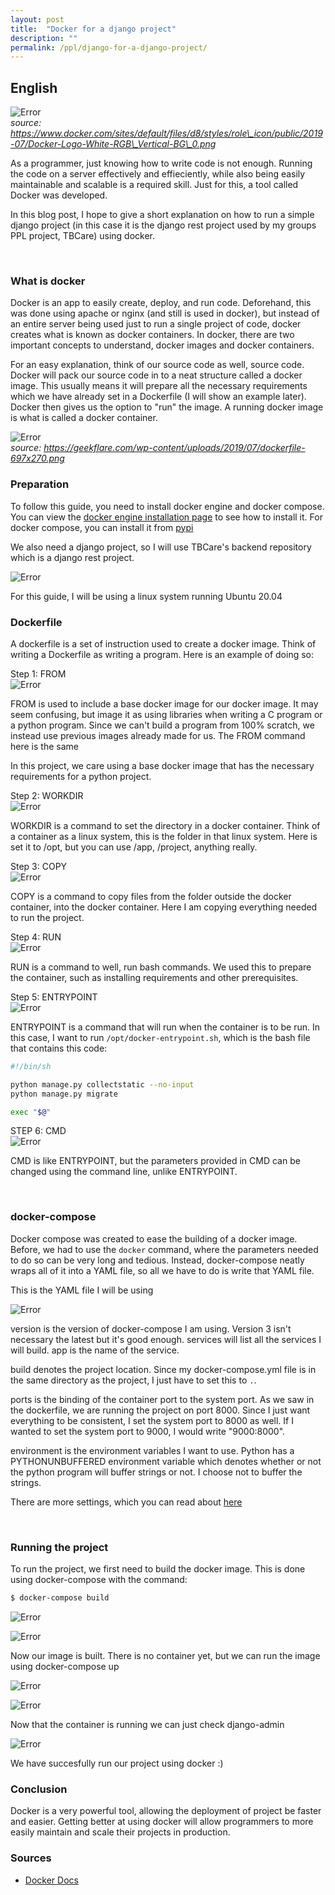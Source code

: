 ```yaml
---
layout: post
title:  "Docker for a django project"
description: ""
permalink: /ppl/django-for-a-django-project/
---
```


## English
![Error](https://www.docker.com/sites/default/files/d8/styles/role_icon/public/2019-07/Docker-Logo-White-RGB_Vertical-BG_0.png)<br>
_source: https://www.docker.com/sites/default/files/d8/styles/role\_icon/public/2019-07/Docker-Logo-White-RGB\_Vertical-BG\_0.png_

As a programmer, just knowing how to write code is not enough. Running the code on a server effectively and effieciently, while also being easily maintainable and scalable is a required skill. Just for this, a tool called Docker was developed.

In this blog post, I hope to give a short explanation on how to run a simple django project (in this case it is the django rest project used by my groups PPL project, TBCare) using docker.

<br>

### What is docker
Docker is an app to easily create, deploy, and run code. Deforehand, this was done using apache or nginx (and still is used in docker), but instead of an entire server being used just to run a single project of code, docker creates what is known as docker containers. In docker, there are two important concepts to understand, docker images and docker containers.

For an easy explanation, think of our source code as well, source code. Docker will pack our source code in to a neat structure called a docker image. This usually means it will prepare all the necessary requirements which we have already set in a Dockerfile (I will show an example later). Docker then gives us the option to "run" the image. A running docker image is what is called a docker container.

![Error](https://geekflare.com/wp-content/uploads/2019/07/dockerfile-697x270.png)<br>
_source: https://geekflare.com/wp-content/uploads/2019/07/dockerfile-697x270.png_

### Preparation
To follow this guide, you need to install docker engine and docker compose. You can view the [docker engine installation page](https://docs.docker.com/engine/install/) to see how to install it. For docker compose, you can install it from [pypi](https://pypi.org/project/docker-compose/)

We also need a django project, so I will use TBCare's backend repository which is a django rest project.

![Error](/assets/images/PPL/Docker/1.png)

For this guide, I will be using a linux system running Ubuntu 20.04

### Dockerfile
A dockerfile is a set of instruction used to create a docker image. Think of writing a Dockerfile as writing a program. Here is an example of doing so:

Step 1: FROM<br>
![Error](/assets/images/PPL/Docker/2.png)

FROM is used to include a base docker image for our docker image. It may seem confusing, but image it as using libraries when writing a C program or a python program. Since we can't build a program from 100% scratch, we instead use previous images already made for us. The FROM command here is the same

In this project, we care using a base docker image that has the necessary requirements for a python project.

Step 2: WORKDIR<br>
![Error](/assets/images/PPL/Docker/3.png)

WORKDIR is a command to set the directory in a docker container. Think of a container as a linux system, this is the folder in that linux system. Here is set it to /opt, but you can use /app, /project, anything really.

Step 3: COPY <br>
![Error](/assets/images/PPL/Docker/4.png)

COPY is a command to copy files from the folder outside the docker container, into the docker container. Here I am copying everything needed to run the project.

Step 4: RUN <br>
![Error](/assets/images/PPL/Docker/5.png)

RUN is a command to well, run bash commands. We used this to prepare the container, such as installing requirements and other prerequisites.

Step 5: ENTRYPOINT <br>
![Error](/assets/images/PPL/Docker/6.png)

ENTRYPOINT is a command that will run when the container is to be run. In this case, I want to run `/opt/docker-entrypoint.sh`, which is the bash file that contains this code:

```bash
#!/bin/sh

python manage.py collectstatic --no-input
python manage.py migrate

exec "$@"
```

STEP 6: CMD <br>
![Error](/assets/images/PPL/Docker/7.png)

CMD is like ENTRYPOINT, but the parameters provided in CMD can be changed using the command line, unlike ENTRYPOINT.

<br>

### docker-compose
Docker compose was created to ease the building of a docker image. Before, we had to use the `docker` command, where the parameters needed to do so can be very long and tedious. Instead, docker-compose neatly wraps all of it into a YAML file, so all we have to do is write that YAML file.

This is the YAML file I will be using

![Error](/assets/images/PPL/Docker/8.png)

version is the version of docker-compose I am using. Version 3 isn't necessary the latest but it's good enough. services will list all the services I will build. app is the name of the service. 

build denotes the project location. Since my docker-compose.yml file is in the same directory as the project, I just have to set this to `.`.

ports is the binding of the container port to the system port. As we saw in the dockerfile, we are running the project on port 8000. Since I just want everything to be consistent, I set the system port to 8000 as well. If I wanted to set the system port to 9000, I would write "9000:8000".

environment is the environment variables I want to use. Python has a PYTHONUNBUFFERED environment variable which denotes whether or not the python program will buffer strings or not. I choose not to buffer the strings.

There are more settings, which you can read about [here](https://docs.docker.com/compose/compose-file/compose-file-v3/)

<br>

### Running the project
To run the project, we first need to build the docker image. This is done using docker-compose with the command:

```bash
$ docker-compose build
```

![Error](/assets/images/PPL/Docker/9.png)

![Error](/assets/images/PPL/Docker/10.png)

Now our image is built. There is no container yet, but we can run the image using docker-compose up

![Error](/assets/images/PPL/Docker/11.png)

![Error](/assets/images/PPL/Docker/12.png)

Now that the container is running we can just check django-admin

![Error](/assets/images/PPL/Docker/13.png)

We have succesfully run our project using docker :)

### Conclusion
Docker is a very powerful tool, allowing the deployment of project be faster and easier. Getting better at using docker will allow programmers to more easily maintain and scale their projects in production.

### Sources
* [Docker Docs](https://docs.docker.com/)